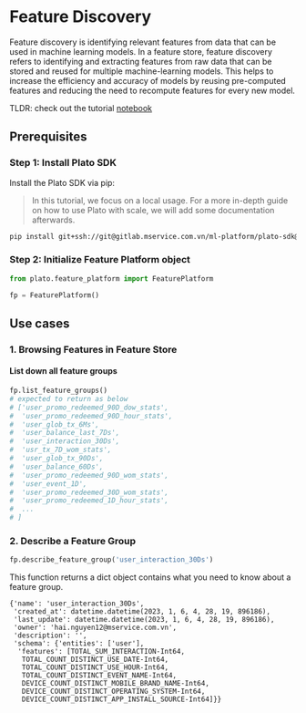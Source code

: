 # Feature Discovery

Feature discovery is identifying relevant features from data that can be used in machine learning models. In a feature store, feature discovery refers to identifying and extracting features from raw data that can be stored and reused for multiple machine-learning models. This helps to increase the efficiency and accuracy of models by reusing pre-computed features and reducing the need to recompute features for every new model.

TLDR: check out the tutorial [notebook](https://glab.mservice.io/ml-platform/plato-sdk/-/blob/master/docs/tutorials/tut-1-feature-discovery.ipynb)

## Prerequisites

### Step 1: Install Plato SDK

Install the Plato SDK via pip:

> In this tutorial, we focus on a local usage. For a more in-depth guide on how to use Plato with scale, we will add some documentation afterwards.

```bash
pip install git+ssh://git@gitlab.mservice.com.vn/ml-platform/plato-sdk@v0.2.0
```

### Step 2: Initialize Feature Platform object

```python
from plato.feature_platform import FeaturePlatform

fp = FeaturePlatform()
```

## Use cases

### 1. Browsing Features in Feature Store

#### List down all feature groups

```python
fp.list_feature_groups()
# expected to return as below
# ['user_promo_redeemed_90D_dow_stats',
#  'user_promo_redeemed_90D_hour_stats',
#  'user_glob_tx_6Ms',
#  'user_balance_last_7Ds',
#  'user_interaction_30Ds',
#  'usr_tx_7D_wom_stats',
#  'user_glob_tx_90Ds',
#  'user_balance_60Ds',
#  'user_promo_redeemed_90D_wom_stats',
#  'user_event_1D',
#  'user_promo_redeemed_30D_wom_stats',
#  'user_promo_redeemed_1D_hour_stats',
#  ...
# ]
```

### 2. Describe a Feature Group

```python
fp.describe_feature_group('user_interaction_30Ds')
```

This function returns a dict object contains what you need to know about a feature group.

```
{'name': 'user_interaction_30Ds',
 'created_at': datetime.datetime(2023, 1, 6, 4, 28, 19, 896186),
 'last_update': datetime.datetime(2023, 1, 6, 4, 28, 19, 896186),
 'owner': 'hai.nguyen12@mservice.com.vn',
 'description': '',
 'schema': {'entities': ['user'],
  'features': [TOTAL_SUM_INTERACTION-Int64,
   TOTAL_COUNT_DISTINCT_USE_DATE-Int64,
   TOTAL_COUNT_DISTINCT_USE_HOUR-Int64,
   TOTAL_COUNT_DISTINCT_EVENT_NAME-Int64,
   DEVICE_COUNT_DISTINCT_MOBILE_BRAND_NAME-Int64,
   DEVICE_COUNT_DISTINCT_OPERATING_SYSTEM-Int64,
   DEVICE_COUNT_DISTINCT_APP_INSTALL_SOURCE-Int64]}}
```
